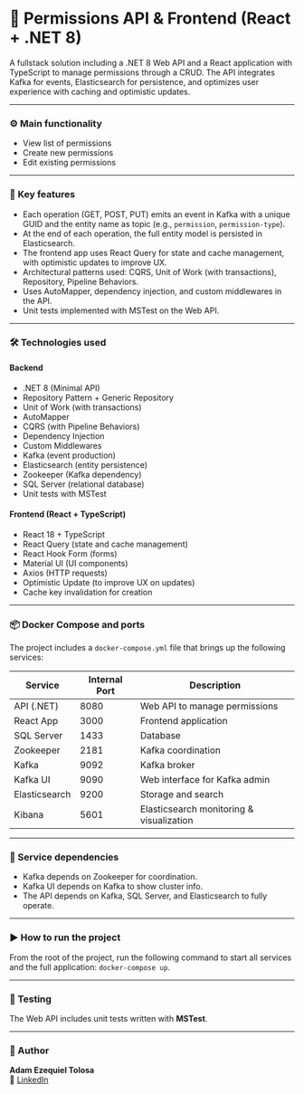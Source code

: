 # 🔐 Permissions API & Frontend (React + .NET 8)

A fullstack solution including a .NET 8 Web API and a React application with TypeScript to manage permissions through a CRUD.
The API integrates Kafka for events, Elasticsearch for persistence, and optimizes user experience with caching and optimistic updates.

---

### ⚙️ Main functionality

- View list of permissions  
- Create new permissions  
- Edit existing permissions  

---

### 🚀 Key features

- Each operation (GET, POST, PUT) emits an event in Kafka with a unique GUID and the entity name as topic (e.g., `permission`, `permission-type`).  
- At the end of each operation, the full entity model is persisted in Elasticsearch.  
- The frontend app uses React Query for state and cache management, with optimistic updates to improve UX.  
- Architectural patterns used: CQRS, Unit of Work (with transactions), Repository, Pipeline Behaviors.  
- Uses AutoMapper, dependency injection, and custom middlewares in the API.  
- Unit tests implemented with MSTest on the Web API.  

---

### 🛠️ Technologies used

#### Backend
- .NET 8 (Minimal API)  
- Repository Pattern + Generic Repository  
- Unit of Work (with transactions)  
- AutoMapper  
- CQRS (with Pipeline Behaviors)  
- Dependency Injection  
- Custom Middlewares  
- Kafka (event production)  
- Elasticsearch (entity persistence)  
- Zookeeper (Kafka dependency)  
- SQL Server (relational database)  
- Unit tests with MSTest  

#### Frontend (React + TypeScript)
- React 18 + TypeScript  
- React Query (state and cache management)  
- React Hook Form (forms)  
- Material UI (UI components)  
- Axios (HTTP requests)  
- Optimistic Update (to improve UX on updates)  
- Cache key invalidation for creation  

---

### 📦 Docker Compose and ports

The project includes a `docker-compose.yml` file that brings up the following services:

| Service        | Internal Port | Description                        |
|----------------|---------------|----------------------------------|
| API (.NET)     | 8080          | Web API to manage permissions    |
| React App      | 3000          | Frontend application              |
| SQL Server     | 1433          | Database                         |
| Zookeeper      | 2181          | Kafka coordination               |
| Kafka          | 9092          | Kafka broker                    |
| Kafka UI       | 9090          | Web interface for Kafka admin   |
| Elasticsearch  | 9200          | Storage and search               |
| Kibana         | 5601          | Elasticsearch monitoring & visualization |

---

### 🔗 Service dependencies

- Kafka depends on Zookeeper for coordination.  
- Kafka UI depends on Kafka to show cluster info.  
- The API depends on Kafka, SQL Server, and Elasticsearch to fully operate.

---

### ▶️ How to run the project

From the root of the project, run the following command to start all services and the full application: `docker-compose up`.

---

### 🧪 Testing

The Web API includes unit tests written with **MSTest**.

---

### 👤 Author

**Adam Ezequiel Tolosa**  
📧 [LinkedIn](https://www.linkedin.com/in/tolosa-adam-ezequiel/)
